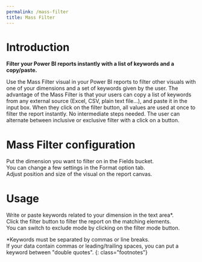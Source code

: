 ```yaml
---
permalink: /mass-filter
title: Mass Filter
---
```

# Introduction

**Filter your Power BI reports instantly with a list of keywords and a copy/paste.**

Use the Mass Filter visual in your Power BI reports to filter other visuals with one of your dimensions and a set of keywords given by the user. The advantage of the Mass Filter is that your users can copy a list of keywords from any external source (Excel, CSV, plain text file...), and paste it in the input box. When they click on the filter button, all values are used at once to filter the report instantly. No intermediate steps needed. The user can alternate between inclusive or exclusive filter with a click on a button.

# Mass Filter configuration
Put the dimension you want to filter on in the Fields bucket.<br />
You can change a few settings in the Format option tab.<br />
Adjust position and size of the visual on the report canvas.

# Usage

Write or paste keywords related to your dimension in the text area*.<br />
Click the filter button to filter the report on the matching elements.<br />
You can switch to exclude mode by clicking on the filter mode button.

*Keywords must be separated by commas or line breaks.<br />
If your data contain commas or leading/trailing spaces, you can put a keyword between "double quotes".
{: class="footnotes"}
